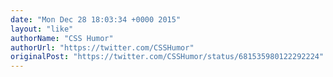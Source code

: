 ```yaml
---
date: "Mon Dec 28 18:03:34 +0000 2015"
layout: "like"
authorName: "CSS Humor"
authorUrl: "https://twitter.com/CSSHumor"
originalPost: "https://twitter.com/CSSHumor/status/681535980122292224"
---
```

